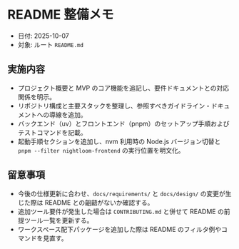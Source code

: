 # README 整備メモ
- 日付: 2025-10-07
- 対象: ルート `README.md`

## 実施内容
- プロジェクト概要と MVP のコア機能を追記し、要件ドキュメントとの対応関係を明示。
- リポジトリ構成と主要スタックを整理し、参照すべきガイドライン・ドキュメントへの導線を追加。
- バックエンド（uv）とフロントエンド（pnpm）のセットアップ手順およびテストコマンドを記載。
- 起動手順セクションを追加し、nvm 利用時の Node.js バージョン切替と `pnpm --filter nightloom-frontend` の実行位置を明文化。

## 留意事項
- 今後の仕様更新に合わせ、`docs/requirements/` と `docs/design/` の変更が生じた際は README との齟齬がないか確認する。
- 追加ツール要件が発生した場合は `CONTRIBUTING.md` と併せて README の前提ツール一覧を更新する。
- ワークスペース配下パッケージを追加した際は README のフィルタ例やコマンドを見直す。
